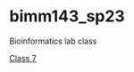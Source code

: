 # bimm143_sp23
Bioinformatics lab class

[Class 7](https://ap036.github.io/bimm143_sp23/class07/class07.html)
